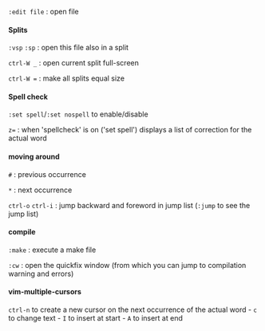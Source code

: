 
`:edit file` : open file

#### Splits
`:vsp` `:sp` : open this file also in a split

`ctrl-W _` : open current split full-screen

`ctrl-W =` : make all splits equal size

#### Spell check
`:set spell`/`:set nospell` to enable/disable

`z=` : when 'spellcheck' is on ('set spell') displays a list of correction for the actual word

#### moving around 
`#` : previous occurrence

`*` : next occurrence

`ctrl-o` `ctrl-i` : jump backward and foreword in jump list (`:jump` to see the jump list)

#### compile
`:make` : execute a make file

`:cw` : open the quickfix window (from which you can jump to compilation warning and errors)

#### vim-multiple-cursors
`ctrl-n` to create a new cursor on the next occurrence of the actual word
	- `c` to change text
	- `I` to insert at start
	- `A` to insert at end 
